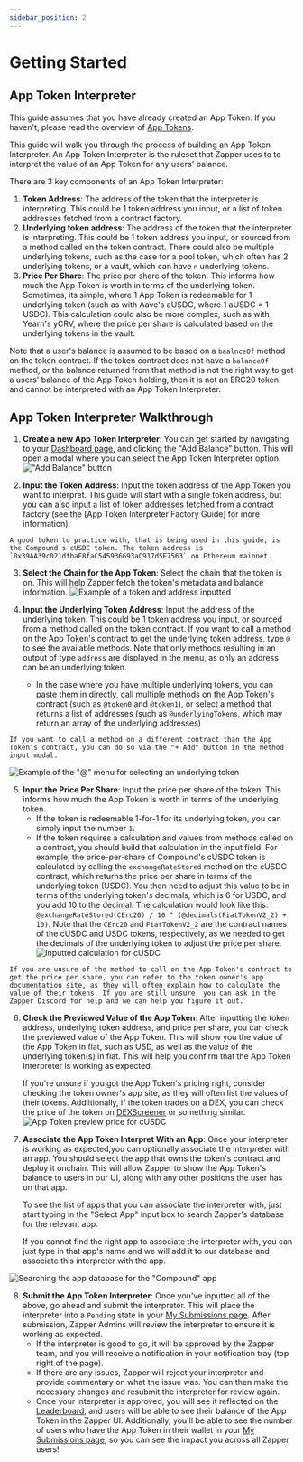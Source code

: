 ```yaml
---
sidebar_position: 2
---
```

# Getting Started

## App Token Interpreter

<!-- :::note -->
This guide assumes that you have already created an App Token. If you haven't, please read the overview of [App Tokens](/docs/Interpretation/app-token-interpretation/overview).

This guide will walk you through the process of building an App Token Interpreter. An App Token Interpreter is the ruleset that Zapper uses to to interpret the value of an App Token for any users' balance.

There are 3 key components of an App Token Interpreter:

1. **Token Address**: The address of the token that the interpreter is interpreting. This could be 1 token address you input, or a list of token addresses fetched from a contract factory.
2. **Underlying token address**: The address of the token that the interpreter is interpreting. This could be 1 token address you input, or sourced from a method called on the token contract. There could also be multiple underlying tokens, such as the case for a pool token, which often has 2 underlying tokens, or a vault, which can have `n` underlying tokens.
3. **Price Per Share**: The price per share of the token. This informs how much the App Token is worth in terms of the underlying token. Sometimes, its simple, where 1 App Token is redeemable for 1 underlying token (such as with Aave's aUSDC, where 1 aUSDC = 1 USDC). This calculation could also be more complex, such as with Yearn's yCRV, where the price per share is calculated based on the underlying tokens in the vault.

Note that a user's balance is assumed to be based on a `baalnceOf` method on the token contract. If the token contract does not have a `balanceOf` method, or the balance returned from that method is not the right way to get a users' balance of the App Token holding, then it is not an ERC20 token and cannot be interpreted with an App Token Interpreter.

## App Token Interpreter Walkthrough

1. **Create a new App Token Interpreter**: You can get started by navigating to your [Dashboard page](https://www.zapper.xyz/dashboard), and clicking the "Add Balance" button. This will open a modal where you can select the App Token Interpreter option.
!["Add Balance" button](https://github.com/Zapper-fi/protocol/assets/43358952/00b43bb7-4288-4324-a4c7-d7fb34d455b1)

2. **Input the Token Address**: Input the token address of the App Token you want to interpret. This guide will start with a single token address, but you can also input a list of token addresses fetched from a contract factory (see the [App Token Interpreter Factory Guide] for more information).

<!-- TODO - add the factory guide link above -->

<!-- :::note -->
    A good token to practice with, that is being used in this guide, is the Compound's cUSDC token. The token address is `0x39AA39c021dfbaE8faC545936693aC917d5E7563` on Ethereum mainnet.

3. **Select the Chain for the App Token**: Select the chain that the token is on. This will help Zapper fetch the token's metadata and balance information.
![Example of a token and address inputted](https://github.com/Zapper-fi/protocol/assets/43358952/15d37ff1-c3c2-4c96-9460-6157b043e0fd)


4. **Input the Underlying Token Address**: Input the address of the underlying token. This could be 1 token address you input, or sourced from a method called on the token contract. If you want to call a method on the App Token's contract to get the underlying token address, type `@` to see the available methods. Note that only methods resulting in an output of type `address` are displayed in the menu, as only an address can be an underlying token.
    - In the case where you have multiple underlying tokens, you can paste them in directly, call multiple methods on the App Token's contract (such as `@token0` and `@token1`), or select a method that returns a list of addresses (such as `@underlyingTokens`, which may return an array of the underlying addresses)

<!-- :::tip -->
    If you want to call a method on a different contract than the App Token's contract, you can do so via the "+ Add" button in the method input modal.

![Example of the "@" menu for selecting an underlying token](https://github.com/Zapper-fi/protocol/assets/43358952/33244ef9-ab5d-4fd9-a73d-7b695c3b1704)


5. **Input the Price Per Share**: Input the price per share of the token. This informs how much the App Token is worth in terms of the underlying token.
    - If the token is redeemable 1-for-1 for its underlying token, you can simply input the number `1`.
    - If the token requires a calculation and values from methods called on a contract, you should build that calculation in the input field. For example, the price-per-share of Compound's cUSDC token is calculated by calling the `exchangeRateStored` method on the cUSDC contract, which returns the price per share in terms of the underlying token (USDC). You then need to adjust this value to be in terms of the underlying token's decimals, which is 6 for USDC, and you add 10 to the decimal. The calculation would look like this: `@exchangeRateStored(CErc20) / 10 ^ (@decimals(FiatTokenV2_2) + 10)`. Note that the `CErc20` and `FiatTokenV2_2` are the contract names of the cUSDC and USDC tokens, respectively, as we needed to get the decimals of the underlying token to adjust the price per share.
![Inputted calculation for cUSDC](https://github.com/Zapper-fi/protocol/assets/43358952/31c0c87a-dc2f-4fb0-9215-2358d80dbab7)

<!-- :::warning -->
    If you are unsure of the method to call on the App Token's contract to get the price per share, you can refer to the token owner's app documentation site, as they will often explain how to calculate the value of their tokens. If you are still unsure, you can ask in the Zapper Discord for help and we can help you figure it out.

6. **Check the Previewed Value of the App Token**: After inputting the token address, underlying token address, and price per share, you can check the previewed value of the App Token. This will show you the value of the App Token in fiat, such as USD, as well as the value of the underlying token(s) in fiat. This will help you confirm that the App Token Interpreter is working as expected.

    If you're unsure if you got the App Token's pricing right, consider checking the token owner's app site, as they will often list the values of their tokens. Addiitionally, if the token trades on a DEX, you can check the price of the token on [DEXScreener](https://dexscreener.com/) or something similar.
![App Token preview price for cUSDC](https://github.com/Zapper-fi/protocol/assets/43358952/fa307c25-9e23-43db-9b47-7d8aa93cd095)

7. **Associate the App Token Interpret With an App**: Once your interpreter is working as expected,you can optionally associate the interpreter with an app. You should select the app that owns the token's contract and deploy it onchain. This will allow Zapper to show the App Token's balance to users in our UI, along with any other positions the user has on that app.

    To see the list of apps that you can associate the interpreter with, just start typing in the "Select App" input box to search Zapper's database for the relevant app.

    If you cannot find the right app to associate the interpreter with, you can just type in that app's name and we will add it to our database and associate this interpreter with the app.

![Searching the app database for the "Compound" app](https://github.com/Zapper-fi/protocol/assets/43358952/3b59b44c-6de3-4965-8c86-1bc49f02413f)

8. **Submit the App Token Interpreter**: Once you've inputted all of the above, go ahead and submit the interpreter. This will place the interpreter into a `Pending` state in your [My Submissions page](https://zapper.xyz/my-submissions). After submission, Zapper Admins will review the interpreter to ensure it is working as expected.
    - If the interpreter is good to go, it will be approved by the Zapper team, and you will receive a notification in your notification tray (top right of the page).
    - If there are any issues, Zapper will reject your interpreter and provide commentary on what the issue was. You can then make the necessary changes and resubmit the interpreter for review again.
    - Once your interpreter is approved, you will see it reflected on the [Leaderboard](https://zapper.xyz/curate/leaderboard), and users will be able to see their balance of the App Token in the Zapper UI. Additionally, you'll be able to see the number of users who have the App Token in their wallet in your [My Submissions page](ttps://zapper.xyz/my-submissions), so you can see the impact you across all Zapper users!

<!-- TODO - Add a link to the App Token Interpreter Factory Guide -->
<!-- TODO - Add a screenshot of My Submissions page with ATIs -->
<!-- TODO - Add a screenshot of the Leaderboard with ATIs -->
